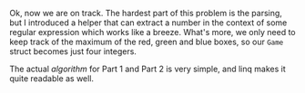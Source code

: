 Ok, now we are on track. The hardest part of this problem is the parsing, but I introduced a helper that can extract a number in the context of some regular expression which works like a breeze. What's more, we only need to keep track of the maximum of the red, green and blue boxes, so our `Game` struct becomes just four integers.

The actual _algorithm_ for Part 1 and Part 2 is very simple, and linq makes it quite readable as well.